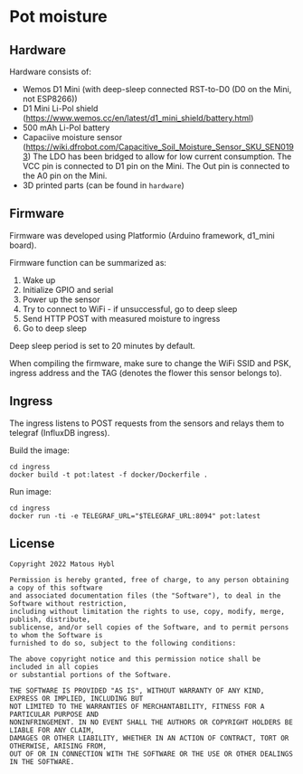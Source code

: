 # Pot moisture

## Hardware
Hardware consists of:

* Wemos D1 Mini (with deep-sleep connected RST-to-D0 (D0 on the Mini, not ESP8266))
* D1 Mini Li-Pol shield (https://www.wemos.cc/en/latest/d1_mini_shield/battery.html)
* 500 mAh Li-Pol battery
* Capaciive moisture sensor (https://wiki.dfrobot.com/Capacitive_Soil_Moisture_Sensor_SKU_SEN0193)
The LDO has been bridged to allow for low current consumption. 
The VCC pin is connected to D1 pin on the Mini.
The Out pin is connected to the A0 pin on the Mini.
* 3D printed parts (can be found in `hardware`)

## Firmware
Firmware was developed using Platformio (Arduino framework, d1_mini board).

Firmware function can be summarized as:

1. Wake up
2. Initialize GPIO and serial
3. Power up the sensor
4. Try to connect to WiFi - if unsuccessful, go to deep sleep
5. Send HTTP POST with measured moisture to ingress
6. Go to deep sleep

Deep sleep period is set to 20 minutes by default.

When compiling the firmware, make sure to change the WiFi SSID and PSK, ingress address and the TAG (denotes the flower this sensor belongs to).


## Ingress
The ingress listens to POST requests from the sensors and relays them to telegraf (InfluxDB ingress).

Build the image:
```
cd ingress
docker build -t pot:latest -f docker/Dockerfile .
```
Run image:
```
cd ingress
docker run -ti -e TELEGRAF_URL="$TELEGRAF_URL:8094" pot:latest
```

## License
```
Copyright 2022 Matous Hybl

Permission is hereby granted, free of charge, to any person obtaining a copy of this software 
and associated documentation files (the "Software"), to deal in the Software without restriction, 
including without limitation the rights to use, copy, modify, merge, publish, distribute, 
sublicense, and/or sell copies of the Software, and to permit persons to whom the Software is 
furnished to do so, subject to the following conditions:

The above copyright notice and this permission notice shall be included in all copies 
or substantial portions of the Software.

THE SOFTWARE IS PROVIDED "AS IS", WITHOUT WARRANTY OF ANY KIND, EXPRESS OR IMPLIED, INCLUDING BUT
NOT LIMITED TO THE WARRANTIES OF MERCHANTABILITY, FITNESS FOR A PARTICULAR PURPOSE AND
NONINFRINGEMENT. IN NO EVENT SHALL THE AUTHORS OR COPYRIGHT HOLDERS BE LIABLE FOR ANY CLAIM, 
DAMAGES OR OTHER LIABILITY, WHETHER IN AN ACTION OF CONTRACT, TORT OR OTHERWISE, ARISING FROM, 
OUT OF OR IN CONNECTION WITH THE SOFTWARE OR THE USE OR OTHER DEALINGS IN THE SOFTWARE.
```
